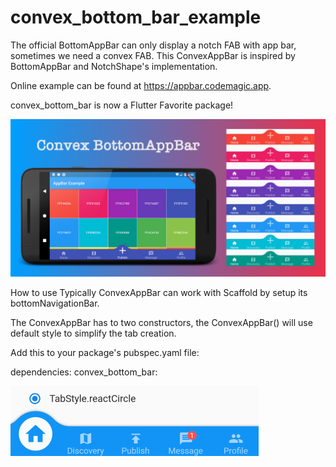# convex_bottom_bar_example

The official BottomAppBar can only display a notch FAB with app bar, sometimes we need a convex FAB. This ConvexAppBar is inspired by BottomAppBar and NotchShape's implementation.

Online example can be found at https://appbar.codemagic.app.

convex_bottom_bar is now a Flutter Favorite package!

![alt](img/preview.png)

How to use 
Typically ConvexAppBar can work with Scaffold by setup its bottomNavigationBar.

The ConvexAppBar has to two constructors, the ConvexAppBar() will use default style to simplify the tab creation.

Add this to your package's pubspec.yaml file:

dependencies:
  convex_bottom_bar:

  ![alt](img/appbar-badge.gif)
